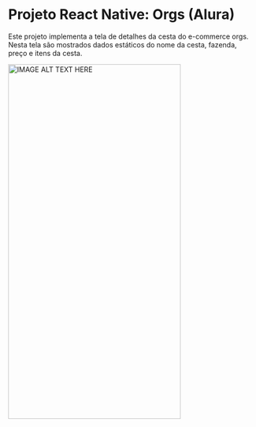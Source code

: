 # Projeto React Native: Orgs (Alura)
Este projeto implementa a tela de detalhes da cesta do e-commerce orgs. Nesta tela são mostrados dados estáticos do nome da cesta, fazenda, preço e itens da cesta.

<a href="https://user-images.githubusercontent.com/9091491/123982988-e3ccb700-d999-11eb-880e-872881ee8b10.gif
" target="_blank"><img src="https://user-images.githubusercontent.com/9091491/123982988-e3ccb700-d999-11eb-880e-872881ee8b10.gif" 
alt="IMAGE ALT TEXT HERE" width="350" height="719" /></a>
